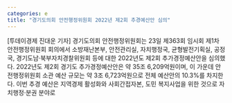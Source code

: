 ```yaml
---
categories: e
title: "경기도의회 안전행정위원회 2022년 제2회 추경예산안 심의"
---
```

[투데이경제 진대운 기자] 경기도의회 안전행정위원회는 23일 제363회 임시회 제1차 안전행정위원회 회의에서 소방재난본부, 안전관리실, 자치행정국, 균형발전기획실, 공정국, 경기도남·북부자치경찰위원회 등에 대한 2022년도 제2회 추가경정예산안을 심의했다. 2022년도 제2회 경기도 추가경정예산안은 약 35조 6,209억원이며, 이 가운데 안전행정위원회 소관 예산 규모는 약 3조 6,723억원으로 전체 예산안의 10.3%를 차지한다. 이번 추경 예산은 지역경제 활성화와 사회간접자본, 도민 복지사업을 위한 것으로 자치행정·분권 분야로